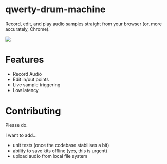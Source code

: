 # qwerty-drum-machine

Record, edit, and play audio samples straight from your browser (or, more accurately, Chrome).

<img src="http://jasonstorey.co.uk/demos/qwerty-drum-machine/qdm-screenshot.png" />

# Features

- Record Audio
- Edit in/out points
- Live sample triggering
- Low latency

# Contributing

Please do.

I want to add...

- unit tests (once the codebase stabilises a bit)
- ability to save kits offline (yes, this is urgent)
- upload audio from local file system
